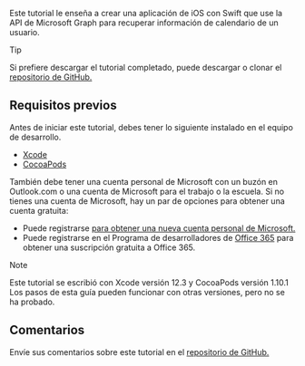 <!-- markdownlint-disable MD002 MD041 -->

Este tutorial le enseña a crear una aplicación de iOS con Swift que use la API de Microsoft Graph para recuperar información de calendario de un usuario.

> [!TIP]
> Si prefiere descargar el tutorial completado, puede descargar o clonar el [repositorio de GitHub.](https://github.com/microsoftgraph/msgraph-training-ios-swift)

## <a name="prerequisites"></a>Requisitos previos

Antes de iniciar este tutorial, debes tener lo siguiente instalado en el equipo de desarrollo.

- [Xcode](https://developer.apple.com/xcode/)
- [CocoaPods](https://cocoapods.org)

También debe tener una cuenta personal de Microsoft con un buzón en Outlook.com o una cuenta de Microsoft para el trabajo o la escuela. Si no tienes una cuenta de Microsoft, hay un par de opciones para obtener una cuenta gratuita:

- Puede registrarse [para obtener una nueva cuenta personal de Microsoft.](https://signup.live.com/signup?wa=wsignin1.0&rpsnv=12&ct=1454618383&rver=6.4.6456.0&wp=MBI_SSL_SHARED&wreply=https://mail.live.com/default.aspx&id=64855&cbcxt=mai&bk=1454618383&uiflavor=web&uaid=b213a65b4fdc484382b6622b3ecaa547&mkt=E-US&lc=1033&lic=1)
- Puede registrarse en el Programa de desarrolladores de [Office 365](https://developer.microsoft.com/office/dev-program) para obtener una suscripción gratuita a Office 365.

> [!NOTE]
> Este tutorial se escribió con Xcode versión 12.3 y CocoaPods versión 1.10.1 Los pasos de esta guía pueden funcionar con otras versiones, pero no se ha probado.

## <a name="feedback"></a>Comentarios

Envíe sus comentarios sobre este tutorial en el [repositorio de GitHub.](https://github.com/microsoftgraph/msgraph-training-ios-swift)
